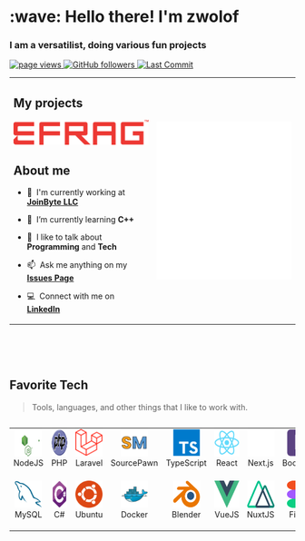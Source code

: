 <h1 align="left" id="zwolof-title">:wave: Hello there! I'm zwolof</h1>
<h3 align="left">I am a versatilist, doing various fun projects</h3>

<p align="left">
	<a href="https://github.com/zwolof/zwolof">
		<img src="https://komarev.com/ghpvc/?username=zwolof&color=green" alt="page views" />
	</a>
	<a href="https://github.com/zwolof?tab=followers">
		<img alt="GitHub followers" src="https://img.shields.io/github/followers/zwolof?color=green&logo=github">
	</a>
	<a href="https://stackoverflow.com/users/19941416">
		<img alt="Last Commit" src="https://img.shields.io/github/last-commit/zwolof/zwolof">
	</a>
</p>

<table>
	<td style="width:50%">
	<h2>My projects</h2>
	
<p align="left">
	<div style="display:flex; flex-direction:column; align-items:flex-start;">
		<a href="https://efrag.gg/">
			<img src="./img/brands/efrag.png" width="256" alt="efrag.gg"  />
		</a>
		<!-- <img src="./img/brands/aphelium.png" width="256" alt="aphelium hns"  /> -->
		<!-- <a href="https://powerfps.com/">
			<img src="./img/brands/nodejs-original.svg" alt="zwolof" align="right" />
		</a> -->
	</div>
</p>
<h2>About me</h2>

- :office: &nbsp;I'm currently working at **[JoinByte LLC]**
- :seedling: &nbsp;I’m currently learning **C++**
- :speech_balloon: &nbsp;I like to talk about **Programming** and **Tech**
- :mailbox: &nbsp;Ask me anything on my **[Issues Page]**
- :computer: &nbsp;Connect with me on **[LinkedIn]**

	</td>
	<td style="width:50%">
		<div style="display:flex; flex-direction:column; align-items:center;">
			<a href="#zwolof-title">
				<img src="https://raw.githubusercontent.com/zwolof/github-stats-transparent/output/generated/overview.svg" alt="zwolof" align="right" />
			</a>
			<a href="#zwolof-title">
				<img src="https://raw.githubusercontent.com/zwolof/github-stats-transparent/output/generated/languages.svg" alt="zwolof" align="right" />
			</a>
		</div>
	</td>
<table>


<br>
<br>
<br>

<h2 align="left" id="zwolof-tech">Favorite Tech</h2>

> Tools, languages, and other things that I like to work with.

<table>
	<tr>
		<td align="center" width="96">
			<a href="#zwolof-tech">
				<img src="./img/tech/nodejs-original.svg" width="48" height="48" alt="NodeJS" />
			</a>
			<br>NodeJS
		</td>
		<td align="center" width="96">
			<a href="#zwolof-tech">
				<img src="./img/tech/php-original.svg" width="48" height="48" alt="PHP" />
			</a>
			<br>PHP
		</td>
		<td align="center" width="96">
			<a href="#zwolof-tech">
				<img src="./img/tech/laravel-original.svg" width="48" height="48" alt="Laravel" />
			</a>
			<br>Laravel
		</td>
		<td align="center" width="96">
			<a href="#zwolof-tech">
				<img src="./img/tech/sourcemod-original.svg" width="48" height="48" alt="SourcePawn" />
			</a>
			<br>SourcePawn
		</td>
		<td align="center" width="96">
			<a href="#zwolof-tech">
				<img src="./img/tech/typescript-original.svg" width="48" height="48" alt="TypeScript" />
			</a>
			<br>TypeScript
		</td>
		<td align="center" width="96">
			<a href="#zwolof-tech" >
				<img src="./img/tech/react-original.svg" width="48" height="48" alt="React" />
			</a>
			<br>React
		</td>
		<td align="center" width="96">
			<a href="#zwolof-tech" >
				<img src="./img/tech/nextjs-original.svg" width="48" height="48" alt="Next.js" />
			</a>
			<br>Next.js
		</td>
		<td align="center" width="96">
			<a href="#zwolof-tech">
				<img src="./img/tech/bootstrap-plain.svg" width="48" height="48" alt="Bootstrap" />
			</a>
			<br>Bootstrap
		</td>
		<td align="center" width="96">
			<a href="#zwolof-tech">
				<img src="./img/tech/sass-original.svg" width="48" height="48" alt="Sass" />
			</a>
			<br>Sass
		</td>
	</tr>
	<tr>
		<td align="center"  width="96">
			<a href="#zwolof-tech">
				<img src="./img/tech/mysql-original.svg" width="48" height="48" alt="MySQL" />
			</a>
			<br>MySQL
		</td>
		<td align="center" width="96">
			<a href="#zwolof-tech">
				<img src="./img/tech/csharp-original.svg" width="48" height="48" alt="C#" />
			</a>
			<br>C#
		</td>
		<td align="center" width="96"> 
			<a href="#zwolof-tech" >
				<img src="./img/tech/ubuntu-original.svg" width="48" height="48" alt="Ubuntu" />
			</a>
			<br>Ubuntu
		</td>
		<td align="center" width="96"> 
			<a href="#zwolof-tech" >
				<img src="./img/tech/docker-original.svg" width="48" height="48" alt="Docker" />
			</a>
			<br>Docker
		</td>
		<td align="center" width="96"> 
			<a href="#zwolof-tech" >
				<img src="./img/tech/blender-original.svg" width="48" height="48" alt="Blender" />
			</a>
			<br>Blender
		</td>
		<td align="center" width="96"> 
			<a href="#zwolof-tech" >
				<img src="./img/tech/vue-original.svg" width="48" height="48" alt="VueJS" />
			</a>
			<br>VueJS
		</td>
		<td align="center" width="96"> 
			<a href="#zwolof-tech" >
				<img src="./img/tech/nuxt-original.svg" width="48" height="48" alt="NuxtJS" />
			</a>
			<br>NuxtJS
		</td>
		<td align="center" width="96"> 
			<a href="#zwolof-tech" >
				<img src="./img/tech/figma-original.svg" width="48" height="48" alt="Figma" />
			</a>
			<br>Figma
		</td>
		<td align="center" width="96"> 
			<a href="#zwolof-tech" >
				<img src="./img/tech/aws-original.svg" width="48" height="48" alt="Amazon Web Services" />
			</a>
			<br>Amazon Web Services
		</td>
	</tr>
</table>

<!-- links -->

[JoinByte LLC]: https://joinbye.com "JoinByte Website"
[Issues Page]: https://github.com/zwolof/zwolof/issues "zwolof/issues"
[LinkedIn]: https://www.linkedin.com/in/carl-ising "LinkedIn"